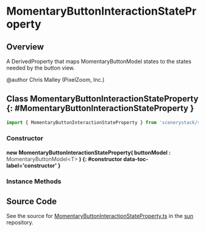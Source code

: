 # MomentaryButtonInteractionStateProperty

## Overview

A DerivedProperty that maps MomentaryButtonModel states to the states needed by the button view.

@author Chris Malley (PixelZoom, Inc.)

## Class MomentaryButtonInteractionStateProperty {: #MomentaryButtonInteractionStateProperty }


```js
import { MomentaryButtonInteractionStateProperty } from 'scenerystack/sun';
```
### Constructor

#### new MomentaryButtonInteractionStateProperty( buttonModel : <span style="font-weight: 400; opacity: 80%;">MomentaryButtonModel&lt;T&gt;</span> ) {: #constructor data-toc-label='constructor' }

### Instance Methods





## Source Code

See the source for [MomentaryButtonInteractionStateProperty.ts](https://github.com/phetsims/sun/blob/main/js/buttons/MomentaryButtonInteractionStateProperty.ts) in the [sun](https://github.com/phetsims/sun) repository.
